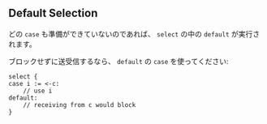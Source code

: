 ## Default Selection

どの `case` も準備ができていないのであれば、 `select` の中の `default` が実行されます。

ブロックせずに送受信するなら、 `default` の `case` を使ってください:

```
select {
case i := <-c:
    // use i
default:
    // receiving from c would block
}
```